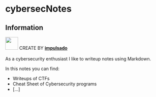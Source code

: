 # cybersecNotes
## Information
<img width="40" src="https://user-images.githubusercontent.com/72570835/160851125-da20806b-a367-4e2c-8253-bdd620191ac5.jpg"/> CREATE BY [**impulsado**](https://www.instagram.com/impulsado/)
<br/>
<br/>
As a cybersecurity enthusiast I like to writeup notes using Markdown. <br/>

In this notes you can find:
- Writeups of CTFs
- Cheat Sheet of Cybersecurity programs
- [...]